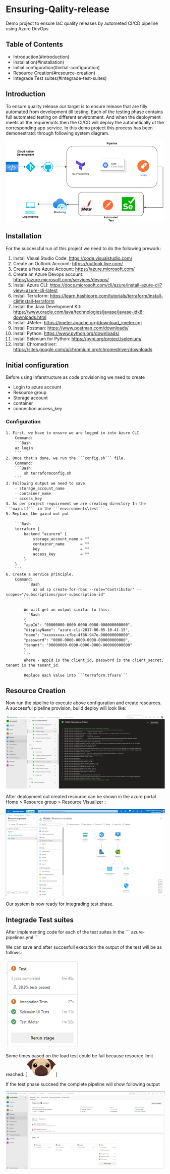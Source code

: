# Ensuring-Qality-release
Demo project to ensure IaC quality releases by autometed CI/CD pipeline using Azure DevOps 

## Table of Contents
* Introduction(#introduction)
* Installation(#installation)
* Initial configuration(#initial-configuration)
* Resource Creation(#resource-creation)
* Integrade Test suites(#integrade-test-suites)

## Introduction
To ensure quality release our target is to ensure release that are filly automated from development till testing. Each of the testing phase contains full automated testing on different environment. And when the deployment meets all the requiremnts then the CI/CD will deploy the autometically ot the corresponding app service.
In this demo project this process has been demonestratd: through following system diagram.

![Ensuring-Qality-release](screenshot/system.png "Quality release system")

## Installation

For the successful run of this project we need to do the following prework:
1. Install Visual Studio Code: https://code.visualstudio.com/
2. Create an Outlook Account: https://outlook.live.com/
3. Create a free Azure Account: https://azure.microsoft.com/
4. Create an Azure Devops account: https://azure.microsoft.com/services/devops/
5. Install Azure CLI: https://docs.microsoft.com/cli/azure/install-azure-cli?view=azure-cli-latest
6. Install Terraform: https://learn.hashicorp.com/tutorials/terraform/install-cli#install-terraform
7. Install the Java Development Kit: https://www.oracle.com/java/technologies/javase/javase-jdk8-downloads.html
8. Install JMeter: https://jmeter.apache.org/download_jmeter.cgi
9. Install Postman: https://www.postman.com/downloads/
10. Install Python: https://www.python.org/downloads/
11. Install Selenium for Python: https://pypi.org/project/selenium/
12. Install Chromedriver: https://sites.google.com/a/chromium.org/chromedriver/downloads

## Initial configuration
Before using Infarstructure as code provisioning we need to create 
* Login to azure account
* Resource group
* Storage account
* container
* connection access_key

### Configuration

    1. First, we have to ensure we are logged in into Azure CLI 
        Command:
        ```Bash
        az login
        ```
    2. Once that's done, we run the ```config.sh``` file. 
        Command:
        ```Bash
            sh terraformconfig.sh
        ```
    3. Following output we need to save
        - storage_account_name
        - container_name 
        - access_key
    4. As per project requirement we are creating directory In the ```main.tf``` in the ```environments\test``` .
    5. Replace the gaind out put 

        ```Bash
        terraform {
            backend "azurerm" {
                storage_account_name = ""
                container_name       = ""
                key                  = ""
                access_key           = ""
            }
        }
        ```
    6. Create a service principle.
        Command:
            ```Bash
                az ad sp create-for-rbac --role="Contributor" --scopes="/subscriptions/your-subscription-id"
            ```
        
            We will get an output similar to this:
            ```Bash
            {
            "appId": "00000000-0000-0000-0000-000000000000",
            "displayName": "azure-cli-2017-06-05-10-41-15",
            "name": "xxxxxxxxx-cfbe-4f86-947e-000000000000",
            "password": "0000-0000-0000-0000-000000000000",
            "tenant": "00000000-0000-0000-0000-000000000000"
            }
            ```
            Where - appId is the client_id, password is the client_secret, tenant is the tenant_id.

            Replace each value into ```terraform.tfvars```
## Resource Creation

Now run the pipeline to execute above configuration and create resources. A successful pipeline provision, build deploy will look like:

![Provision-Build-Deploy](screenshot/Build.png)

After deployment out created resource can be shown in the azure portal Home > Resource group > Resource Visualizer :

![Provision-Build-Deploy](screenshot/resource-visualizer.png)

Our system is now ready for integrading test phase.


## Integrade Test suites
After implementing code for each of the test suites in the ``` azure-pipelines.yml ´´´ 

We can save and after succesfull execution the output of the test will be as follows:

![Provision-Build-Deploy-Test](screenshot/test.png)

Some times based on the load test could be fail because resource limit reached. [![WUPff](https://github.com/Iggy-Codes/logo-images/blob/master/logos/pug.png)]

If the test phase succeed the complete pipeline will show following output

![Provision-Build-Deploy-Test](screenshot/pipeline-output.png)



##
##
##
##
##
##
##
